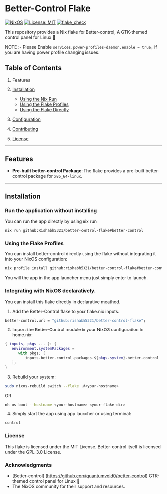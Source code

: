 # Better-Control Flake

[![NixOS](https://img.shields.io/badge/NixOS-supported-blue.svg)](https://nixos.org)
[![License: MIT](https://img.shields.io/badge/License-MIT-green.svg)](LICENSE)
[![flake_check](https://github.com/Rishabh5321/better-control-flake/actions/workflows/flake_check.yml/badge.svg)](https://github.com/Rishabh5321/better-control-flake/actions/workflows/flake_check.yml)


This repository provides a Nix flake for Better-control, A GTK-themed control panel for Linux 🐧

NOTE :- Please Enable `services.power-profiles-daemon.enable = true;` if you are having power profile changing issues.

## Table of Contents
1. [Features](#features)
2. [Installation](#installation)
   - [Using the Nix Run](#run-the-application-without-installing)
   - [Using the Flake Profiles](#using-the-flake-profiles)
   - [Using the Flake Directly](#integrating-with-nixos-declaratively)

3. [Configuration](#configuration)
4. [Contributing](#contributing)
5. [License](#license)

---

## Features
- **Pre-built better-control Package**: The flake provides a pre-built better-control package for `x86_64-linux`.

---

## Installation

### Run the application without installing 

You can run the app directly by using nix run
```bash
nix run github:Rishabh5321/better-control-flake#better-control
```

### Using the Flake Profiles

You can install better-control directly using the flake without integrating it into your NixOS configuration:
```bash
nix profile install github:rishabh5321/better-control-flake#better-control
```
You will the app in the app launcher menu just simply enter to launch.

### Integrating with NixOS declaratively.

You can install this flake directly in declarative meathod.

1. Add the Better-Control flake to your flake.nix inputs.
```nix
better-control.url = "github:rishabh5321/better-control-flake";
```
2. Import the Better-Control module in your NixOS configuration in home.nix:
```nix
{ inputs, pkgs ... }: {
   environment.systemPackages =
      with pkgs; [
         inputs.better-control.packages.${pkgs.system}.better-control
   ];
}
```
3. Rebuild your system:
```bash
sudo nixos-rebuild switch --flake .#<your-hostname>
```
OR
```bash
nh os boot --hostname <your-hostname> <your-flake-dir>
```
4. Simply start the app using app launcher or using terminal:
```bash
control
```

### License
This flake is licensed under the MIT License. Better-control itself is licensed under the GPL-3.0 License.

### Acknowledgments
- [Better-control] (https://github.com/quantumvoid0/better-control) GTK-themed control panel for Linux 🐧
- The NixOS community for their support and resources.